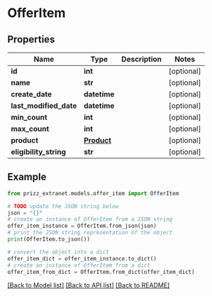 # OfferItem


## Properties

Name | Type | Description | Notes
------------ | ------------- | ------------- | -------------
**id** | **int** |  | [optional] 
**name** | **str** |  | [optional] 
**create_date** | **datetime** |  | [optional] 
**last_modified_date** | **datetime** |  | [optional] 
**min_count** | **int** |  | [optional] 
**max_count** | **int** |  | [optional] 
**product** | [**Product**](Product.md) |  | [optional] 
**eligibility_string** | **str** |  | [optional] 

## Example

```python
from prizz_extranet.models.offer_item import OfferItem

# TODO update the JSON string below
json = "{}"
# create an instance of OfferItem from a JSON string
offer_item_instance = OfferItem.from_json(json)
# print the JSON string representation of the object
print(OfferItem.to_json())

# convert the object into a dict
offer_item_dict = offer_item_instance.to_dict()
# create an instance of OfferItem from a dict
offer_item_from_dict = OfferItem.from_dict(offer_item_dict)
```
[[Back to Model list]](../README.md#documentation-for-models) [[Back to API list]](../README.md#documentation-for-api-endpoints) [[Back to README]](../README.md)


